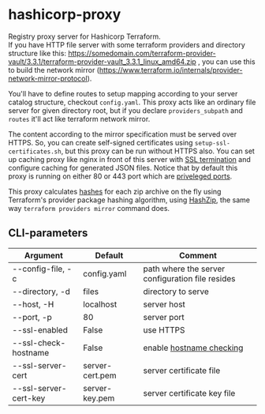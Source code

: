 hashicorp-proxy
=========
Registry proxy server for Hashicorp Terraform.\
If you have HTTP file server with some terraform providers and directory structure like this: https://somedomain.com/terraform-provider-vault/3.3.1/terraform-provider-vault_3.3.1_linux_amd64.zip
, you can use this to build the network mirror (https://www.terraform.io/internals/provider-network-mirror-protocol).

You'll have to define routes to setup mapping according to your server catalog structure, checkout `config.yaml`.
This proxy acts like an ordinary file server for given directory root, but if you declare `providers_subpath` and `routes` it'll act like terraform network mirror.

The content according to the mirror specification must be served over HTTPS. So, you can create self-signed certificates using `setup-ssl-certificates.sh`, but this proxy can be run without HTTPS also. You can set up caching proxy like nginx in front of this server with [SSL termination](https://www.f5.com/services/resources/glossary/ssl-termination) and configure caching for generated JSON files. Notice that by default this proxy is running on either 80 or 443 port which are [priveleged ports](https://www.w3.org/Daemon/User/Installation/PrivilegedPorts.html).

This proxy calculates [hashes](https://www.terraform.io/internals/provider-network-mirror-protocol#hashes) for each zip archive on the fly using Terraform's provider package hashing algorithm, using [HashZip](https://pkg.go.dev/golang.org/x/mod/sumdb/dirhash#HashZip), the same way `terraform providers mirror` command does.

CLI-parameters
----------------
| Argument | Default | Comment |
| ------ | ------- | ------- |
| --config-file, -c | config.yaml | path where the server configuration file resides |
| --directory, -d | files | directory to serve |
| --host, -H | localhost | server host |
| --port, -p | 80 | server port |
| --ssl-enabled | False | use HTTPS |
| --ssl-check-hostname | False | enable [hostname checking](https://docs.python.org/3/library/ssl.html#ssl.SSLContext.check_hostname) |    
| --ssl-server-cert | server-cert.pem | server certificate file |
| --ssl-server-cert-key | server-key.pem | server certificate key file |
